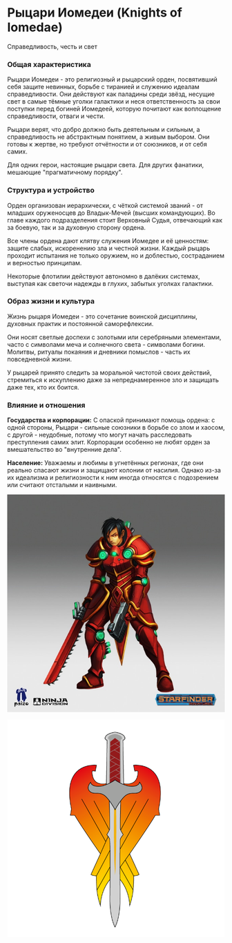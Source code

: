 # Рыцари Иомедеи (Knights of Iomedae)

Справедливость, честь и свет

### Общая характеристика
Рыцари Иомедеи - это религиозный и рыцарский орден, посвятивший себя защите невинных, борьбе с тиранией и служению идеалам справедливости. Они действуют как паладины среди звёзд, несущие свет в самые тёмные уголки галактики и неся ответственность за свои поступки перед богиней Иомедеей, которую почитают как воплощение справедливости, отваги и чести.

Рыцари верят, что добро должно быть деятельным и сильным, а справедливость не абстрактным понятием, а живым выбором. Они готовы к жертве, но требуют отчётности и от союзников, и от себя самих.

Для одних герои, настоящие рыцари света. Для других фанатики, мешающие "прагматичному порядку".

### Структура и устройство
Орден организован иерархически, с чёткой системой званий - от младших оруженосцев до Владык-Мечей (высших командующих). Во главе каждого подразделения стоит Верховный Судья, отвечающий как за боевую, так и за духовную сторону ордена.

Все члены ордена дают клятву служения Иомедее и её ценностям: защите слабых, искоренению зла и честной жизни. Каждый рыцарь проходит испытания не только оружием, но и доблестью, состраданием и верностью принципам.

Некоторые флотилии действуют автономно в далёких системах, выступая как светочи надежды в глухих, забытых уголках галактики.

### Образ жизни и культура
Жизнь рыцаря Иомедеи - это сочетание воинской дисциплины, духовных практик и постоянной саморефлексии.

Они носят светлые доспехи с золотыми или серебряными элементами, часто с символами меча и солнечного света - символами богини. Молитвы, ритуалы покаяния и дневники помыслов - часть их повседневной жизни.

У рыцарей принято следить за моральной чистотой своих действий, стремиться к искуплению даже за непреднамеренное зло и защищать даже тех, кто их боится.

### Влияние и отношения

**Государства и корпорации:**
С опаской принимают помощь ордена: с одной стороны, Рыцари - сильные союзники в борьбе со злом и хаосом, с другой - неудобные, потому что могут начать расследовать преступления самих элит.
Корпорации особенно не любят орден за вмешательство во "внутренние дела".

**Население:**
Уважаемы и любимы в угнетённых регионах, где они реально спасают жизни и защищают колонии от насилия.
Однако из-за их идеализма и религиозности к ним иногда относятся с подозрением или считают отсталыми и наивными.

![Представитель](../../images/Knight-of-Iomedai.jpg)

![Эмблема](../../images/Knight-of-Golarion-logo.png)
